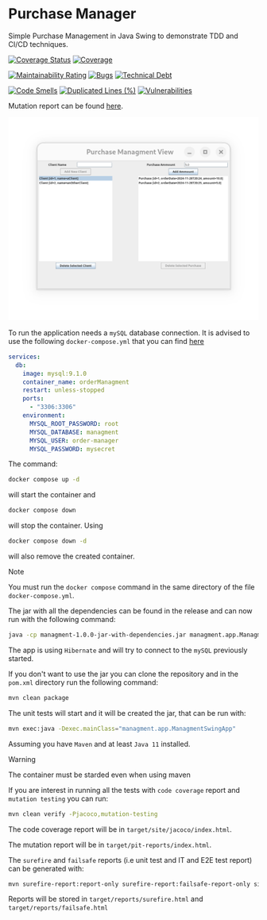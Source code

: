 # Purchase Manager

Simple Purchase Management in Java Swing to demonstrate TDD and CI/CD techniques.

[![Coverage Status](https://coveralls.io/repos/github/cMancio00/order-managment/badge.svg)](https://coveralls.io/github/cMancio00/order-managment)
[![Coverage](https://sonarcloud.io/api/project_badges/measure?project=cMancio00_order-managment&metric=coverage)](https://sonarcloud.io/summary/new_code?id=cMancio00_order-managment)

[![Maintainability Rating](https://sonarcloud.io/api/project_badges/measure?project=cMancio00_order-managment&metric=sqale_rating)](https://sonarcloud.io/summary/new_code?id=cMancio00_order-managment)
[![Bugs](https://sonarcloud.io/api/project_badges/measure?project=cMancio00_order-managment&metric=bugs)](https://sonarcloud.io/summary/new_code?id=cMancio00_order-managment)
[![Technical Debt](https://sonarcloud.io/api/project_badges/measure?project=cMancio00_order-managment&metric=sqale_index)](https://sonarcloud.io/summary/new_code?id=cMancio00_order-managment)

[![Code Smells](https://sonarcloud.io/api/project_badges/measure?project=cMancio00_order-managment&metric=code_smells)](https://sonarcloud.io/summary/new_code?id=cMancio00_order-managment)
[![Duplicated Lines (%)](https://sonarcloud.io/api/project_badges/measure?project=cMancio00_order-managment&metric=duplicated_lines_density)](https://sonarcloud.io/summary/new_code?id=cMancio00_order-managment)
[![Vulnerabilities](https://sonarcloud.io/api/project_badges/measure?project=cMancio00_order-managment&metric=vulnerabilities)](https://sonarcloud.io/summary/new_code?id=cMancio00_order-managment)

Mutation report can be found [here](https://cmancio00.github.io/order-managment/).

![PurchaseManagerView](/pictures/PurchaseManagerView.png "Purchase Manager View")

To run the application needs a `mySQL` database connection. It is advised to use the following `docker-compose.yml` that you can find [here](/managment/docker-compose.yml)
```yml
services:
  db:
    image: mysql:9.1.0
    container_name: orderManagment
    restart: unless-stopped
    ports:
      - "3306:3306"
    environment:
      MYSQL_ROOT_PASSWORD: root
      MYSQL_DATABASE: managment
      MYSQL_USER: order-manager
      MYSQL_PASSWORD: mysecret
```
The command:
```bash
docker compose up -d
```
will start the container and
```bash
docker compose down
```
will stop the container.
Using
```bash
docker compose down -d
```
will also remove the created container.

> [!NOTE]
> You must run the `docker compose` command in the same directory of the file `docker-compose.yml`.

The jar with all the dependencies can be found in the release and can now run with the following command:

```bash
java -cp managment-1.0.0-jar-with-dependencies.jar managment.app.ManagmentSwingApp
```

The app is using `Hibernate` and will try to connect to the `mySQL` previously started.

If you don't want to use the jar you can clone the repository and in the `pom.xml` directory run the following command:

```bash
mvn clean package
```

The unit tests will start and it will be created the jar, that can be run with:

```bash
mvn exec:java -Dexec.mainClass="managment.app.ManagmentSwingApp"
```

Assuming you have `Maven` and at least `Java 11` installed.

> [!WARNING]
> The container must be starded even when using maven

If you are interest in running all the tests with `code coverage` report and `mutation testing` you can run:

```bash
mvn clean verify -Pjacoco,mutation-testing
```

The code coverage report will be in `target/site/jacoco/index.html`.

The mutation report will be in `target/pit-reports/index.html`.

The `surefire` and `failsafe` reports (i.e unit test and IT and E2E test report) can be generated with:

```bash
mvn surefire-report:report-only surefire-report:failsafe-report-only site:site -DgenerateReports=false
```

Reports will be stored in `target/reports/surefire.html` and `target/reports/failsafe.html`